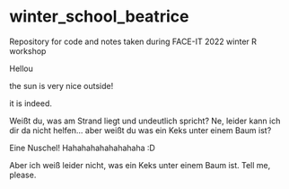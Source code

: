# winter_school_beatrice
Repository for code and notes taken during FACE-IT 2022 winter R workshop

Hellou

the sun is very nice outside!

it is indeed. 

Weißt du, was am Strand liegt und undeutlich spricht? 
Ne, leider kann ich dir da nicht helfen... aber weißt du was ein Keks unter einem Baum ist?

Eine Nuschel! Hahahahahahahahaha :D 

Aber ich weiß leider nicht, was ein Keks unter einem Baum ist. Tell me, please. 